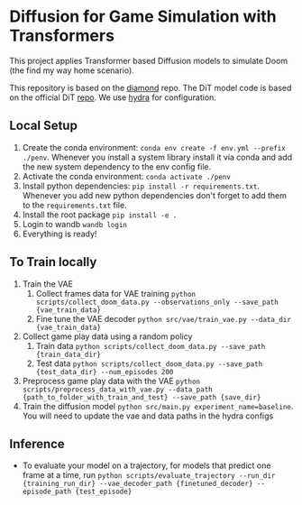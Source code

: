 # Diffusion for Game Simulation with Transformers

This project applies Transformer based Diffusion models to simulate Doom (the find my way home scenario).

This repository is based on the [diamond](https://github.com/eloialonso/diamond/tree/csgo) repo. The DiT model code is based on the official DiT [repo](https://github.com/facebookresearch/DiT/blob/main/models.py). We use [hydra](https://hydra.cc/docs/intro/) for configuration.

## Local Setup

1. Create the conda environment: `conda env create -f env.yml --prefix ./penv`. Whenever you install a system library install it via conda and add the new system dependency to the env config file.
2. Activate the conda environment: `conda activate ./penv`
3. Install python dependencies: `pip install -r requirements.txt`. Whenever you add new python dependencies don't forget to add them to the `requirements.txt` file.
4. Install the root package `pip install -e .`
5. Login to wandb `wandb login`
6. Everything is ready!

## To Train locally

1. Train the VAE
    1. Collect frames data for VAE training `python scripts/collect_doom_data.py --observations_only --save_path {vae_train_data}`
    2. Fine tune the VAE decoder `python src/vae/train_vae.py --data_dir {vae_train_data}`
2. Collect game play data using a random policy
    1. Train data `python scripts/collect_doom_data.py --save_path {train_data_dir}`
    2. Test data `python scripts/collect_doom_data.py --save_path {test_data_dir} --num_episodes 200`
3. Preprocess game play data with the VAE `python scripts/preprocess_data_with_vae.py --data_path {path_to_folder_with_train_and_test} --save_path {save_dir}`
4. Train the diffusion model `python src/main.py experiment_name=baseline`. You will need to update the vae and data paths in the hydra configs

## Inference

- To evaluate your model on a trajectory, for models that predict one frame at a time, run `python scripts/evaluate_trajectory --run_dir {training_run_dir} --vae_decoder_path {finetuned_decoder} --episode_path {test_episode}`
